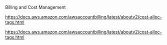 Billing and Cost Management

https://docs.aws.amazon.com/awsaccountbilling/latest/aboutv2/cost-alloc-tags.html

https://docs.aws.amazon.com/awsaccountbilling/latest/aboutv2/cost-alloc-tags.html

